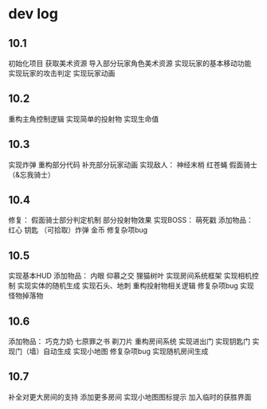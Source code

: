 # dev log

## 10.1
初始化项目
获取美术资源
导入部分玩家角色美术资源
实现玩家的基本移动功能
实现玩家的攻击判定
实现玩家动画

## 10.2
重构主角控制逻辑
实现简单的投射物
实现生命值

## 10.3
实现炸弹
重构部分代码
补充部分玩家动画
实现敌人：
    神经末梢
    红苍蝇
    假面骑士（&忘我骑士）

## 10.4
修复：
    假面骑士部分判定机制
    部分投射物效果
实现BOSS：
    萌死戳
添加物品：
    红心
    钥匙
    （可拾取）炸弹
    金币
修复杂项bug

## 10.5
实现基本HUD
添加物品：
    内眼
    仰慕之交
    狸猫树叶
实现房间系统框架
实现相机控制
实现实体的随机生成
实现石头、地刺
重构投射物相关逻辑
修复杂项bug
实现怪物掉落物

## 10.6
添加物品：
    巧克力奶
    七原罪之书
    剃刀片
重构房间系统
实现进出门
实现钥匙门
实现门（墙）自动生成
实现小地图
修复杂项bug
实现随机房间生成

## 10.7
补全对更大房间的支持
添加更多房间
实现小地图图标提示
加入临时的获胜界面